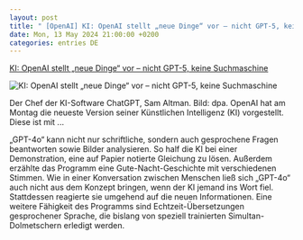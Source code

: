 ```yaml
---
layout: post
title: " [OpenAI] KI: OpenAI stellt „neue Dinge“ vor – nicht GPT-5, keine Suchmaschine"
date: Mon, 13 May 2024 21:00:00 +0200
categories: entries DE
---
```

[KI: OpenAI stellt „neue Dinge“ vor – nicht GPT-5, keine Suchmaschine](https://www.wiwo.de/unternehmen/it/kuenstliche-intelligenz-nicht-gpt-5-keine-suchmaschine-openai-kuendigt-neue-dinge-an-/29798598.html)

![KI: OpenAI stellt „neue Dinge“ vor – nicht GPT-5, keine Suchmaschine](https://www.wiwo.de/images/sam-altman/29798638/3-format11240.jpg)

Der Chef der KI-Software ChatGPT, Sam Altman. Bild: dpa. OpenAI hat am Montag die neueste Version seiner Künstlichen Intelligenz (KI) vorgestellt. Diese ist mit ...

„GPT-4o“ kann nicht nur schriftliche, sondern auch gesprochene Fragen beantworten sowie Bilder analysieren. So half die KI bei einer Demonstration, eine auf Papier notierte Gleichung zu lösen. Außerdem erzählte das Programm eine Gute-Nacht-Geschichte mit verschiedenen Stimmen. Wie in einer Konversation zwischen Menschen ließ sich „GPT-4o“ auch nicht aus dem Konzept bringen, wenn der KI jemand ins Wort fiel. Stattdessen reagierte sie umgehend auf die neuen Informationen. Eine weitere Fähigkeit des Programms sind Echtzeit-Übersetzungen gesprochener Sprache, die bislang von speziell trainierten Simultan-Dolmetschern erledigt werden.

